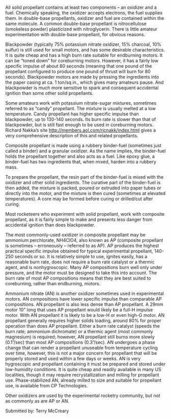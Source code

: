 All solid propellant contains at least two components – an oxidizer and a fuel. Chemically speaking, the oxidizer accepts electrons, the fuel supplies them. In double-base propellants, oxidizer and fuel are contained within the same molecule. A common double-base propellant is nitrocellulose (smokeless powder) plasticized with nitroglycerin. There is little amateur experimentation with double-base propellant, for obvious reasons.

Blackpowder (typically 75% potassium nitrate oxidizer, 15% charcoal, 10% sulfur) is still used for small motors, and has some desirable characteristics. It is quite cheap and has a high burn rate suitable for endburning motors. It can be “toned down” for coreburning motors. However, it has a fairly low specific impulse of about 80 seconds (meaning that one pound of the propellant configured to produce one pound of thrust will burn for 80 seconds). Blackpowder motors are made by pressing the ingredients into the paper casing at ca. 1 ton/sq.in., which gives many amateurs pause. And blackpowder is much more sensitive to spark and consequent accidental ignition than some other solid propellants.

Some amateurs work with potassium nitrate-sugar mixtures, sometimes referred to as “candy” propellant. The mixture is usually melted at a low temperature. Candy propellant has higher specific impulse than blackpowder, up to 130-140 seconds. Its burn rate is slower than that of blackpowder, but is still fast enough to be used in coreburning motors. Richard Nakka’s site http://members.aol.com/ricnakk/index.html gives a very comprehensive description of this and related propellants.

Composite propellant is made using a rubbery binder-fuel (sometimes just called a binder) and a granular oxidizer. As the name implies, the binder-fuel holds the propellant together and also acts as a fuel. Like epoxy glue, a binder-fuel has two ingredients that, when mixed, harden into a rubbery mass.

To prepare the propellant, the resin part of the binder-fuel is mixed with the oxidizer and other solid ingredients. The curative part of the binder-fuel is then added, the mixture is packed, poured or extruded into paper tubes or directly into the motor, and the mixture is then cured (sometimes at elevated temperatures). A core may be formed before curing or drilled/cut after curing.

Most rocketeers who experiment with solid propellant, work with composite propellant, as it is fairly simple to make and presents less danger from accidental ignition than does blackpowder.

The most commonly-used oxidizer in composite propellant may be ammonium perchlorate, NH4ClO4, also known as AP (composite propellant is sometimes – erroneously – referred to as AP). AP produces the highest practical specific impulse obtained for typical experimental propellant, 140-250 seconds or so. It is relatively simple to use, ignites easily, has a reasonable burn rate, does not require a burn rate catalyst or a thermic agent, and is nonhygroscopic. Many AP compositions burn well only under pressure, and the motor must be designed to take this into account. The burn rate of most AP compositions means that they are best suited to coreburning, rather than endburning, motors.

Ammonium nitrate (AN) is another oxidizer sometimes used in experimental motors. AN compositions have lower specific impulse than comparable AP compositions. AN propellant is also less dense than AP propellant. A 29mm motor 10” long that uses AP propellant would likely be a full-H impulse motor. With AN propellant it is likely to be a low-H or even high-G motor. AN propellant generally requires higher solids loading, around 80% for proper operation than does AP propellant. Either a burn rate catalyst (speeds the burn rate; ammonium dichromate) or a thermic agent (most commonly magnesium) is required; however, AN propellant still burns more slowly (0.1”/sec) than most AP compositions (0.3”/sec). AN undergoes a phase change that can render a propellant unuseable from temperature cycling over time, however, this is not a major concern for propellant that will be properly stored and used within a few days or weeks. AN is very hygroscopic and propellant containing it must be prepared and stored under low-humidity conditions. It is quite cheap and readily available in many US localities, though it may require recrystallization and milling for propellant use. Phase-stabilized AN, already milled to size and suitable for propellant use, is available from CP Technologies.

Other oxidizers are used by the experimental rocketry community, but not as commonly as are AP or AN.

Submitted by: Terry McCreary

